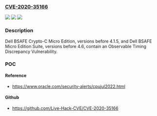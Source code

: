 ### [CVE-2020-35166](https://cve.mitre.org/cgi-bin/cvename.cgi?name=CVE-2020-35166)
![](https://img.shields.io/static/v1?label=Product&message=Dell%20BSAFE%20Crypto-C%20Micro%20Edition&color=blue)
![](https://img.shields.io/static/v1?label=Version&message=%3C%204.1.5%20or%20later%20&color=brighgreen)
![](https://img.shields.io/static/v1?label=Vulnerability&message=CWE-385%3A%20Covert%20Timing%20Channel&color=brighgreen)

### Description

Dell BSAFE Crypto-C Micro Edition, versions before 4.1.5, and Dell BSAFE Micro Edition Suite, versions before 4.6, contain an Observable Timing Discrepancy Vulnerability.

### POC

#### Reference
- https://www.oracle.com/security-alerts/cpujul2022.html

#### Github
- https://github.com/Live-Hack-CVE/CVE-2020-35166

